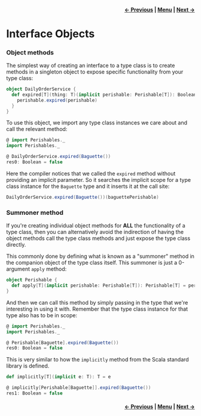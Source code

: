<h4 align="right">
    <a href="lesson2_3_instances.md">← Previous</a> |
    <a href="../../../../README.md">Menu</a> |
    <a href="lesson2_4_2_interface_syntax.md">Next →</a>
</h4>

<h1>Interface Objects</h1>

<h3>Object methods</h3>

The simplest way of creating an interface to a type class is to create methods in a singleton object to expose specific 
functionality from your type class:

```scala
object DailyOrderService {
  def expired[T](thing: T)(implicit perishable: Perishable[T]): Boolean = {
    perishable.expired(perishable)
  }
}
```

To use this object, we import any type class instances we care about and call the relevant method:

```scala
@ import Perishables._
import Perishables._

@ DailyOrderService.expired(Baguette())
res0: Boolean = false
```

Here the compiler notices that we called the `expired` method without providing an implicit parameter. So it searches
the implicit scope for a type class instance for the `Baguette` type and it inserts it at the call site:

```scala
DailyOrderService.expired(Baguette())(baguettePerishable)
```

<h3>Summoner method</h3>

If you're creating individual object methods for **ALL** the functionality of a type class, then you can alternatively 
avoid the indirection of having the object methods call the type class methods and just expose the type class directly.

This commonly done by defining what is known as a "summoner" method in the companion object of the type class itself. 
This summoner is just a 0-argument `apply` method:

```scala
object Perishable {
  def apply[T](implicit perishable: Perishable[T]): Perishable[T] = perishable
}
```

And then we can call this method by simply passing in the type that we're interesting in using it with. Remember that
the type class instance for that type also has to be in scope:

```scala
@ import Perishables._
import Perishables._

@ Perishable[Baguette].expired(Baguette())
res0: Boolean = false
```

This is very similar to how the `implicitly` method from the Scala standard library is defined.

```scala
def implicitly[T](implicit e: T): T = e
```

```scala
@ implicitly[Perishable[Baguette]].expired(Baguette())
res1: Boolean = false
```

<h4 align="right">
    <a href="lesson2_3_instances.md">← Previous</a> |
    <a href="../../../../README.md">Menu</a> |
    <a href="lesson2_4_2_interface_syntax.md">Next →</a>
</h4>